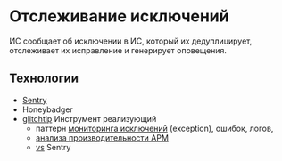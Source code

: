 # Отслеживание исключений

ИС сообщает об исключении в ИС, который их дедуплицирует, отслеживает их исправление и генерирует оповещения.

## Технологии

- [Sentry](../../technology/observability/sentry.md)
- Honeybadger
- [glitchtip](https://glitchtip.com/) Инструмент реализующий 
	- паттерн [мониторинга исключений](../../arch/pattern/exception.handle.md) (exception), ошибок, логов, 
	- [анализа производительности APM](../../arch/system.class/apm.md)
	- [vs](https://habr.com/ru/companies/constanta/articles/706386/) Sentry
